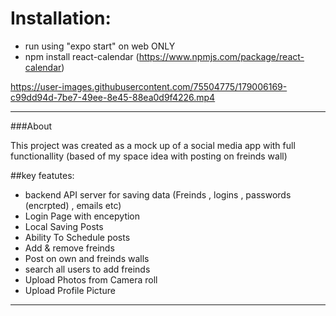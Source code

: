 # Installation:

- run using "expo start" on web ONLY
- npm install react-calendar (https://www.npmjs.com/package/react-calendar)

https://user-images.githubusercontent.com/75504775/179006169-c99dd94d-7be7-49ee-8e45-88ea0d9f4226.mp4

--------------------------------------------------------------------------------------------------------

###About

This project was created as a mock up of a social media app with full functionallity (based of my space idea with posting on freinds wall)

##key featutes:

- backend API server for saving data (Freinds , logins , passwords (encrpted) , emails etc)
- Login Page with encepytion
- Local Saving Posts
- Ability To Schedule posts
- Add & remove freinds 
- Post on own and freinds walls
- search all users to add freinds
- Upload Photos from Camera roll
- Upload Profile Picture
---------------------------------------------------------------------------------------------------------


